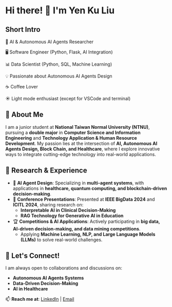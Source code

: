 # Hi there! 👋 I'm Yen Ku Liu

## Short Intro
🤖 AI & Autonomous AI Agents Researcher  

🖥️ Software Engineer (Python, Flask, AI Integration)  

📊 Data Scientist (Python, SQL, Machine Learning)  

💡 Passionate about Autonomous AI Agents Design

☕️ Coffee Lover

☀️ Light mode enthusiast (except for VSCode and terminal)

## 🚀 About Me
I am a junior student at **National Taiwan Normal University (NTNU)**, pursuing a **double major** in **Computer Science and Information Engineering** and **Technology Application & Human Resource Development**. My passion lies at the intersection of **AI, Autonomous AI Agents Design, Block Chain, and Healthcare**, where I explore innovative ways to integrate cutting-edge technology into real-world applications.

## 🧠 Research & Experience
- 🔬 **AI Agent Design**: Specializing in **multi-agent systems**, with applications in **healthcare, quantum computing, and blockchain-driven decision-making**.
- 📢 **Conference Presentations**: Presented at **IEEE BigData 2024** and **ICITL 2024**, sharing research on:
  - **Interpretable AI in Clinical Decision-Making**
  - **RAG Technology for Generative AI in Education**
- 🏆 **Competitions & AI Applications**: Actively participating in **big data, AI-driven decision-making, and data mining competitions**.
  - Applying **Machine Learning, NLP, and Large Language Models (LLMs)** to solve real-world challenges.

## 🤝 Let's Connect!
I am always open to collaborations and discussions on:
- **Autonomous AI Agents Systems**
- **Data-Driven Decision-Making**
- **AI in Healthcare**

📫 **Reach me at**: [LinkedIn](www.linkedin.com/in/yen-ku-liu) | [Email](41171123h@ntnu.edu.tw)
